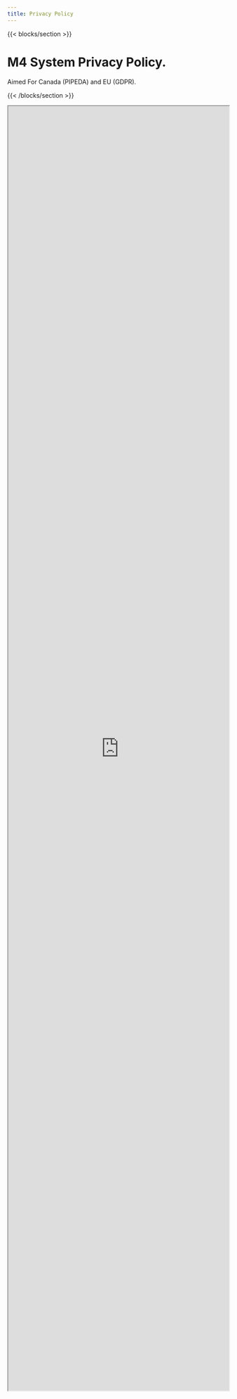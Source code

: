 ```yaml
---
title: Privacy Policy
---
```


<!--add blocks of content here to add more sections to the community page -->

{{< blocks/section >}}

<div class="mx-auto">
<h1 class="text-center">M4 System Privacy Policy.</h1>
Aimed For Canada (PIPEDA) and EU (GDPR).
</div>

{{< /blocks/section >}}

<iframe width="100%" height="75%" src="https://docs.google.com/document/d/e/2PACX-1vSTQNzJIY8wLnWB9tnwAt9z2Z3fW5GrQgBVYy5nke2WFF6s4qwxQCdyxxbFfbnUMV2qupAOiWLaFPkd/pub?embedded=true"></iframe>

